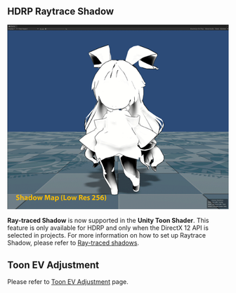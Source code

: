 <a id="RaytracedShadow"></a>
## HDRP Raytrace Shadow 
<img width = "512" src="images/ShadowmapVariation.gif">

**Ray-traced Shadow** is now supported in the **Unity Toon Shader**. This feature is only available for HDRP and only when the DirectX 12 API is selected in projects.
For more information on how to set up Raytrace Shadow, please refer to  [Ray-traced shadows](https://docs.unity3d.com/Packages/com.unity.render-pipelines.high-definition@14.0/manual/Ray-Traced-Shadows.html).


<a id="ToonEvAdjustmentCurve"></a>
## **Toon EV Adjustment**  
Please refer to [Toon EV Adjustment](ToonEVAdjustment.md) page.
